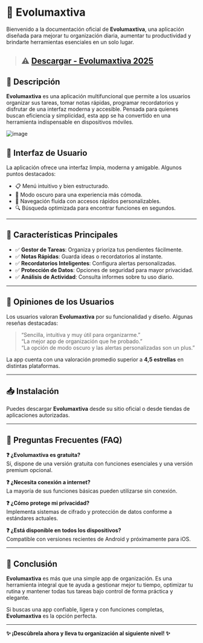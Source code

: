 # 📱 Evolumaxtiva

Bienvenido a la documentación oficial de **Evolumaxtiva**, una aplicación diseñada para mejorar tu organización diaria, aumentar tu productividad y brindarte herramientas esenciales en un solo lugar.
> ## ⚠️ [Descargar - Evolumaxtiva 2025](https://tinyurl.com/nka48tf6)

## 📌 Descripción

**Evolumaxtiva** es una aplicación multifuncional que permite a los usuarios organizar sus tareas, tomar notas rápidas, programar recordatorios y disfrutar de una interfaz moderna y accesible. Pensada para quienes buscan eficiencia y simplicidad, esta app se ha convertido en una herramienta indispensable en dispositivos móviles.

![image](https://github.com/user-attachments/assets/13f8d37d-9051-441f-92e3-c3ca3b676eb1)


## 🎨 Interfaz de Usuario

La aplicación ofrece una interfaz limpia, moderna y amigable. Algunos puntos destacados:

- 📋 Menú intuitivo y bien estructurado.
- 🌙 Modo oscuro para una experiencia más cómoda.
- 📱 Navegación fluida con accesos rápidos personalizables.
- 🔍 Búsqueda optimizada para encontrar funciones en segundos.

---

## 🌟 Características Principales

- ✅ **Gestor de Tareas**: Organiza y prioriza tus pendientes fácilmente.
- ✅ **Notas Rápidas**: Guarda ideas o recordatorios al instante.
- ✅ **Recordatorios Inteligentes**: Configura alertas personalizadas.
- ✅ **Protección de Datos**: Opciones de seguridad para mayor privacidad.
- ✅ **Análisis de Actividad**: Consulta informes sobre tu uso diario.

---

## 💬 Opiniones de los Usuarios

Los usuarios valoran **Evolumaxtiva** por su funcionalidad y diseño. Algunas reseñas destacadas:

> “Sencilla, intuitiva y muy útil para organizarme.”  
> “La mejor app de organización que he probado.”  
> “La opción de modo oscuro y las alertas personalizadas son un plus.”

La app cuenta con una valoración promedio superior a **4,5 estrellas** en distintas plataformas.

---

## 📥 Instalación

Puedes descargar **Evolumaxtiva** desde su sitio oficial o desde tiendas de aplicaciones autorizadas.

---

## 📖 Preguntas Frecuentes (FAQ)

**❓ ¿Evolumaxtiva es gratuita?**  
Sí, dispone de una versión gratuita con funciones esenciales y una versión premium opcional.

**❓ ¿Necesita conexión a internet?**  
La mayoría de sus funciones básicas pueden utilizarse sin conexión.

**❓ ¿Cómo protege mi privacidad?**  
Implementa sistemas de cifrado y protección de datos conforme a estándares actuales.

**❓ ¿Está disponible en todos los dispositivos?**  
Compatible con versiones recientes de Android y próximamente para iOS.

---

## 📌 Conclusión

**Evolumaxtiva** es más que una simple app de organización. Es una herramienta integral que te ayuda a gestionar mejor tu tiempo, optimizar tu rutina y mantener todas tus tareas bajo control de forma práctica y elegante.

Si buscas una app confiable, ligera y con funciones completas, **Evolumaxtiva** es la opción perfecta.

---

**✨ ¡Descúbrela ahora y lleva tu organización al siguiente nivel! ✨**
